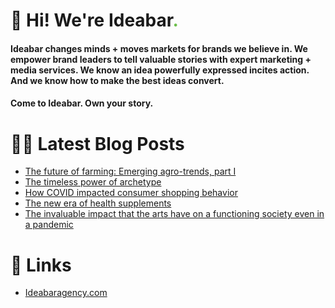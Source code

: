 # 👋 Hi! We're Ideabar<span style="color:#6bbe4a">.</span>

#### Ideabar changes minds + moves markets for brands we believe in. We empower brand leaders to tell valuable stories with expert marketing + media services. We know an idea powerfully expressed incites action. And we know how to make the best ideas convert.
#### Come to Ideabar. Own your story.

# 👩‍💻  Latest Blog Posts
<!-- BLOG-POST-LIST:START -->
- [The future of farming: Emerging agro-trends, part I](https://ideabaragency.com/the-future-of-farming-emerging-agro-trends-part-i/)
- [The timeless power of archetype](https://ideabaragency.com/the-timeless-power-of-archetype/)
- [How COVID impacted consumer shopping behavior](https://ideabaragency.com/how-covid-impacted-consumer-shopping-behavior/)
- [The new era of health supplements](https://ideabaragency.com/the-new-era-of-health-supplements/)
- [The invaluable impact that the arts have on a functioning society even in a pandemic](https://ideabaragency.com/the-invaluable-impact-that-the-arts-have-on-a-functioning-society-even-in-a-pandemic/)
<!-- BLOG-POST-LIST:END -->

# 🔗  Links
- [Ideabaragency.com](https://ideabaragency.com)
